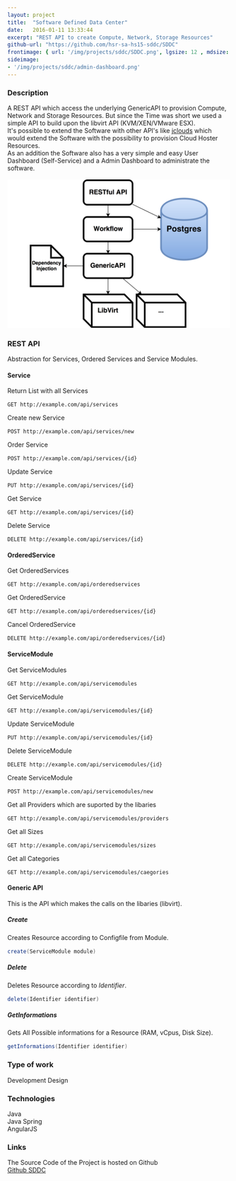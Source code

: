 ```yaml
---
layout: project
title:  "Software Defined Data Center"
date:   2016-01-11 13:33:44
excerpt: "REST API to create Compute, Network, Storage Resources"
github-url: "https://github.com/hsr-sa-hs15-sddc/SDDC"
frontimage: { url: '/img/projects/sddc/SDDC.png', lgsize: 12 , mdsize: 12, smsize: 12, xssize: }
sideimage:
- '/img/projects/sddc/admin-dashboard.png'
---
```


### Description ###

<div class="row">
<div class="col-md-7 col-sm-6">
A REST API which access the underlying GenericAPI to provision Compute, Network and Storage Resources.
But since the Time was short we used a simple API to build upon the libvirt API (KVM/XEN/VMware ESX).<br>
It's possible to extend the Software with other API's like <a href="https://jclouds.apache.org/" reL="nofollow">jclouds</a> which would extend the
Software with the possibility to provision Cloud Hoster Resources.<br>
As an addition the Software also has a very simple and easy User Dashboard (Self-Service) and a Admin Dashboard to administrate the software.
</div>
<br>
<div class="col-md-5 col-sm-6">
<img src="/img/projects/sddc/architecture.png" alt="Architecture Overview" />
</div>
</div>

### REST API

Abstraction for Services, Ordered Services and Service Modules.

#### Service

Return List with all Services

```
GET http://example.com/api/services
```

Create new Service

```
POST http://example.com/api/services/new
```

Order Service

```
POST http://example.com/api/services/{id}
```

Update Service

```
PUT http://example.com/api/services/{id}
```

Get Service

```
GET http://example.com/api/services/{id}
```

Delete Service

```
DELETE http://example.com/api/services/{id}
```

#### OrderedService

Get OrderedServices

```
GET http://example.com/api/orderedservices
```

Get OrderedService

```
GET http://example.com/api/orderedservices/{id}
```

Cancel OrderedService

```
DELETE http://example.com/api/orderedservices/{id}
```

#### ServiceModule

Get ServiceModules

```
GET http://example.com/api/servicemodules
```

Get ServiceModule

```
GET http://example.com/api/servicemodules/{id}
```

Update ServiceModule

```
PUT http://example.com/api/servicemodules/{id}
```

Delete ServiceModule

```
DELETE http://example.com/api/servicemodules/{id}
```

Create ServiceModule

```
POST http://example.com/api/servicemodules/new
```

Get all Providers which are suported by the libaries

```
GET http://example.com/api/servicemodules/providers
```

Get all Sizes

```
GET http://example.com/api/servicemodules/sizes
```

Get all Categories

```
GET http://example.com/api/servicemodules/caegories
```


#### Generic API

This is the API which makes the calls on the libaries (libvirt).

##### Create
Creates Resource according to Configfile from Module.

```java
create(ServiceModule module)
```

##### Delete
Deletes Resource according to *Identifier*.

```java
delete(Identifier identifier)
```

##### GetInformations
Gets All Possible informations for a Resource (RAM, vCpus, Disk Size).

```java
getInformations(Identifier identifier)
```


### Type of work

Development
Design

### Technologies

Java  
Java Spring  
AngularJS

### Links

The Source Code of the Project is hosted on Github  
[Github SDDC](https://github.com/hsr-sa-hs15-sddc/SDDC)
